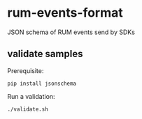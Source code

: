 # rum-events-format

JSON schema of RUM events send by SDKs

## validate samples

Prerequisite:

    pip install jsonschema
    
Run a validation:

    ./validate.sh
